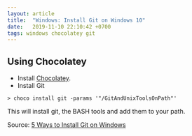 ```yaml
---
layout: article
title:  "Windows: Install Git on Windows 10"
date:   2019-11-10 22:10:42 +0700
tags: windows chocolatey git
---
```


## Using Chocolatey

- Install [Chocolatey](https://chocolatey.org/).
- Install Git

```
> choco install git -params '"/GitAndUnixToolsOnPath"'
```

This will install git, the BASH tools and add them to your path.

Source: [5 Ways to Install Git on Windows](https://www.jamessturtevant.com/posts/5-Ways-to-install-git-on-Windows/#using-chocolatey)
